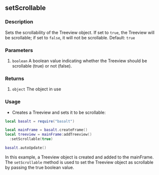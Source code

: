 ## setScrollable

### Description

Sets the scrollability of the Treeview object. If set to `true`, the Treeview will be scrollable; if set to `false`, it will not be scrollable.
Default: `true`

### Parameters

1. `boolean` A boolean value indicating whether the Treeview should be scrollable (true) or not (false).

### Returns

1. `object` The object in use

### Usage

* Creates a Treeview and sets it to be scrollable:

```lua
local basalt = require("basalt")

local mainFrame = basalt.createFrame()
local treeview = mainFrame:addTreeview()
  :setScrollable(true)

basalt.autoUpdate()
```

In this example, a Treeview object is created and added to the mainFrame. The `setScrollable` method is used to set the Treeview object as scrollable by passing the true boolean value.
